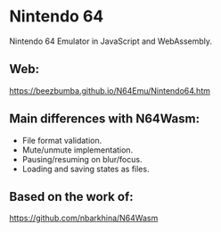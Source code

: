 # Nintendo 64

Nintendo 64 Emulator in JavaScript and WebAssembly.


## Web:

https://beezbumba.github.io/N64Emu/Nintendo64.htm

## Main differences with N64Wasm:

* File format validation.
* Mute/unmute implementation.
* Pausing/resuming on blur/focus.
* Loading and saving states as files.

## Based on the work of:

https://github.com/nbarkhina/N64Wasm
